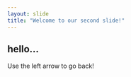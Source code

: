 ```yaml
---
layout: slide
title: "Welcome to our second slide!"
---
```

## hello...
Use the left arrow to go back!
